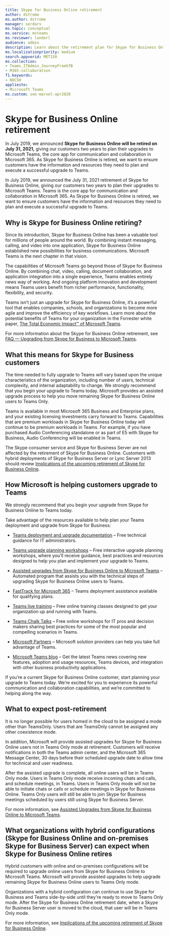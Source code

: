 ```yaml
---
title: Skype for Business Online retirement
author: dstrome
ms.author: dstrome
manager: serdars
ms.topic: conceptual
ms.service: msteams
ms.reviewer: landerl
audience: admin
description: Learn about the retirement plan for Skype for Business Online, and how Microsoft is helping customers migrate to Teams. 
ms.localizationpriority: medium
search.appverid: MET150
ms.collection: 
- Teams_ITAdmin_JourneyFromSfB
- M365-collaboration
f1.keywords:
- NOCSH
appliesto:
- Microsoft Teams
ms.custom: seo-marvel-apr2020
---
```



# Skype for Business Online retirement

In July 2019, we announced **Skype for Business Online will be retired on July 31, 2021,** giving our customers two years to plan their upgrades to Microsoft Teams, the core app for communication and collaboration in Microsoft 365. As Skype for Business Online is retired, we want to ensure customers have the information and resources they need to plan and execute a successful upgrade to Teams.

In July 2019, we announced the July 31, 2021 retirement of Skype for Business Online, giving our customers two years to plan their upgrades to Microsoft Teams. Teams is the core app for communication and collaboration in Microsoft 365. As Skype for Business Online is retired, we want to ensure customers have the information and resources they need to plan and execute a successful upgrade to Teams.

## Why is Skype for Business Online retiring?

Since its introduction, Skype for Business Online has been a valuable tool for millions of people around the world. By combining instant messaging, calling, and video into one application, Skype for Business Online established new possibilities for business communications. Microsoft Teams is the next chapter in that vision.

The capabilities of Microsoft Teams go beyond those of Skype for Business Online. By combining chat, video, calling, document collaboration, and application integration into a single experience, Teams enables entirely news way of working. And ongoing platform innovation and development means Teams users benefit from richer performance, functionality, flexibility, and security.

Teams isn’t just an upgrade for Skype for Business Online, it’s a powerful tool that enables companies, schools, and organizations to become more agile and improve the efficiency of key workflows. Learn more about the potential benefits of Teams for your organization in the Forrester white paper, [The Total Economic Impact™ of Microsoft Teams](https://www.microsoft.com/microsoft-365/blog/wp-content/uploads/sites/2/2019/04/Total-Economic-Impact-Microsoft-Teams.pdf?rtc=1).

For more information about the Skype for Business Online retirement, see [FAQ — Upgrading from Skype for Business to Microsoft Teams](FAQ-journey.yml).

## What this means for Skype for Business customers

The time needed to fully upgrade to Teams will vary based upon the unique characteristics of the organization, including number of users, technical complexity, and internal adaptability to change. We strongly recommend that you begin your upgrade to Teams today. Microsoft provides an assisted upgrade process to help you move remaining Skype for Business Online users to Teams Only.

Teams is available in most Microsoft 365 Business and Enterprise plans, and your existing licensing investments carry forward to Teams. Capabilities that are premium workloads in Skype for Business Online today will continue to be premium workloads in Teams. For example, if you have purchased Audio Conferencing standalone or as part of E5 with Skype for Business, Audio Conferencing will be enabled in Teams.

The Skype consumer service and Skype for Business Server are not affected by the retirement of Skype for Business Online. Customers with hybrid deployments of Skype for Business Server or Lync Server 2013 should review [Implications of the upcoming retirement of Skype for Business Online](/skypeforbusiness/hybrid/plan-hybrid-connectivity#implications-of-the-upcoming-retirement-of-skype-for-business-online).

## How Microsoft is helping customers upgrade to Teams

We strongly recommend that you begin your upgrade from Skype for Business Online to Teams today.

Take advantage of the resources available to help plan your Teams deployment and upgrade from Skype for Business:

- [Teams deployment and upgrade documentation](upgrade-start-here.md) – Free technical guidance for IT administrators.

- [Teams upgrade planning workshops](./upgrade-workshops-landing-page.yml) – Free interactive upgrade planning workshops, where you’ll receive guidance, best practices and resources designed to help you plan and implement your upgrade to Teams.

- [Assisted upgrades from Skype for Business Online to Microsoft Teams](upgrade-assisted.md) – Automated program that assists you with the technical steps of upgrading Skype for Business Online users to Teams.

- [FastTrack for Microsoft 365](https://www.microsoft.com/fasttrack/microsoft-365) – Teams deployment assistance available for qualifying plans.

- [Teams live training](./instructor-led-training-teams-landing-page.yml) – Free online training classes designed to get your organization up and running with Teams.

- [Teams Chalk Talks](./chalk-talks-landing-page.yml) – Free online workshops for IT pros and decision makers sharing best practices for some of the most popular and compelling scenarios in Teams.

- [Microsoft Partners](https://www.microsoft.com/solution-providers/home) – Microsoft solution providers can help you take full advantage of Teams.

- [Microsoft Teams blog](https://techcommunity.microsoft.com/t5/microsoft-teams-blog/bg-p/MicrosoftTeamsBlog) – Get the latest Teams news covering new features, adoption and usage resources, Teams devices, and integration with other business productivity applications.

If you’re a current Skype for Business Online customer, start planning your upgrade to Teams today. We’re excited for you to experience its powerful communication and collaboration capabilities, and we’re committed to helping along the way.

## What to expect post-retirement
It is no longer possible for users homed in the cloud to be assigned a mode other than TeamsOnly. Users that are TeamsOnly cannot be assigned any other coexistence mode.

In addition, Microsoft will provide assisted upgrades for Skype for Business Online users not in Teams Only mode at retirement. Customers will receive notifications in both the Teams admin center, and the Microsoft 365 Message Center, 30 days before their scheduled upgrade date to allow time for technical and user readiness.

After the assisted upgrade is complete, all online users will be in Teams Only mode. Users in Teams Only mode receive incoming chats and calls, and schedule meetings, in Teams. Users in Teams Only mode will not be able to initiate chats or calls or schedule meetings in Skype for Business Online. Teams Only users will still be able to join Skype for Business meetings scheduled by users still using Skype for Business Server.

For more information, see [Assisted Upgrades from Skype for Business Online to Microsoft Teams](upgrade-assisted.md).

## What organizations with hybrid configurations (Skype for Business Online and on-premises Skype for Business Server) can expect when Skype for Business Online retires

Hybrid customers with online and on-premises configurations will be required to upgrade online users from Skype for Business Online to Microsoft Teams. Microsoft will provide assisted upgrades to help upgrade remaining Skype for Business Online users to Teams Only mode.

Organizations with a hybrid configuration can continue to use Skype for Business and Teams side-by-side until they're ready to move to Teams Only mode. After the Skype for Business Online retirement date, when a Skype for Business Server user is moved to the cloud, that user will be in Teams Only mode.

For more information, see [Implications of the upcoming retirement of Skype for Business Online](/skypeforbusiness/hybrid/plan-hybrid-connectivity#implications-of-the-upcoming-retirement-of-skype-for-business-online).
